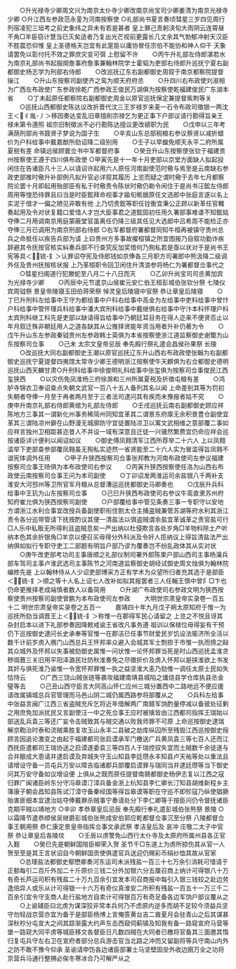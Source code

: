 <!-- { "loadSidebar": true } -->
　　○升光禄寺少卿周文兴为南京太仆寺少卿改南京尚宝司少卿姜清为南京光禄寺少卿
○升江西左参政范永銮为河南按察使
○礼部尚书夏言奏顷彗星三岁四见周行列宿凌犯三垣考之前史象纬之异未有若是甚者  皇上罪己责躬浃旬大雨阴云连霄昼不角□羊臣窃计慧当已灭矣适者乃复出光芒视前更露长几丈余其气勃郁冲射天汉臣不胜震恐仰惟  皇上圣德格天岂宜有此寔臣以庸协冒任宗伯不能协和神人仰干  天象请罢免以彰付托不效之罪庶灾变可弭  上慰留不许
　　○丙午升礼部左侍郎湛若水为南京礼部尚书起服阕詹事府詹事兼翰林院学士霍韬为吏部右侍郎升巡抚宁夏右副都御史杨志学为刑部右侍郎
　　○改巡抚辽东右副都御史周叙于南京都察院提督操江
　　○升山东按察司副使齐之鸾为顺天府府丞
　　○升四川右布政使刘淑相为广西左布政使广东参政徐乾广西参政王俊民万湖俱为按察使乾福建俊民广东湖本省
　　○丁未起原任都察院右副都御史周金以原官巡抚保定兼提督紫荆等关
　　○巡抚山西都御史陈达议改折晋代沈三王岁禄岁来麦一石令布政司徵银一两沈王＜彳胤-丿＞移因奏达变乱旧章擅削宗禄乞为更正事下户部议请行勘得旨亲王禄未第令遵照  祖宗旧制徵派不必行勘陈达擅议更改禠职为民
　　○戊申以三年考满荫刑部尚书聂贤子梦说为国子生
　　○辛亥山东总部税粮右参议蔡贤以减折蜡价为户科给事中戴嘉猷所劾诏降二级别用
　　○壬子以旱蝗免顺天永平二府所属夏税有差  命镇远侯顾寰佥书中军都督府事
　　○癸丑升山东按察使张钦于福建贵州按察使王遵于四川俱布政使
○甲寅先是十一年十月吏部以京堂方面缺人拟起投闲住在告诸臣凡十三人以请诏许起用六人原任河南副使范时儆与焉至是云南缺右参政吏部推时儆升补部例凡拟升官必详叙其履历  上览而疑之谓时儆于去年七月都察院论罢十月即起用殆部臣有私于时儆责令陈状时儆仍勒令闲住于是尚书汪鋐左侍郎周用等惶恐待罪且曰当是时臣鋐拜命视事才踰旬秪据原任文选郎中张庭言遂以名上实泥于借才一偏之陋见非敢有他  上乃切责鋐等职任铨衡宜秉公正顾以新革任官輙奏起用及令对状复籍口爱惜人才岂大臣事君之道鋐固初任用久署部事难诿不知鋐姑夺俸二月用调南京用庭蒙蔽堂官虽离任仍降三级其任见大选郎中吕希周不能检正亦夺俸三月已调用为南京刑部右侍郎
○右军都督府署都督同知牛桓再被镇守贵州总兵之命抵任以疾告兵部为请  上曰贵州方多事故擢桓镇之所宜图报乃自叙功勤诈疾辞避其令抚按官核实紏奏兵部不行查究反加奖借何乃狥私若是亟以状对于是尚书王宪等具＜锍-釒＞认罪诏夺宪及侍郎钱如京俸各三月职方司署郎中熊汲降二级调外任及贵州抚按核状报  上乃革桓职令回卫闲住升清浪参将杨仁为署都督佥事代之
　　○彗星扫阁道行犯滕蛇至八月二十八日而灭
　　○乙卯升尚宝司司丞黄加宾为光禄寺少卿
　　○丙辰中元节遣京山侯崔元安仁伯王桓彭城伯张钦分祭  七陵仪宾周钺祭  景皇帝陵寝玉田伯蒋荣祭  悼灵皇后陵寝中官祭  恭让章皇后陵寝
　　○丁巳升刑科左给事中王守为都给事中户科右给事中高金为左给事中吏科给事中曾忭户科给事中管怀理兵科给事中潘大宾刑科给事中戴继俱右给事中守汴本科怀理户科太宾刑科继工科先是吏部以缺请得旨给事中乃朝廷耳目务在得人迩来不便贤否止以年月叙迁殊非朝廷用人之道各缺其从公推择贤能年资当用者升补仍著为令
　　○戊午升山东左参政秦钺贵州左参政韩士英俱为本省按察使浙江道监察御史谢籣为山东按察司佥事
　　○己未  太宗文皇帝忌辰  奉先殿行祭礼遣会昌侯孙果祭  长陵
　　○改巡抚大同右副都御史王潮以原官巡抚辽东升山西右布政政使张翰为右副都御史巡抚宁夏提督四夷馆太常寺少卿王德明浙江按察使牛天麒俱为右佥都御史德明巡抚山西天麟甘肃○升刑科给事中徐俊明礼科给事中张玺俱为按察司佥事俊民江西玺狭西
　　○以灾伤免凤淮杨三府徐滁和三州所属夏税及折徵屯粮有差
　　○鸿胪寺锦衣卫奉诏查点失朝文武官一百八十五人备列其名以闻  上命差别其等为罚初失朝者夺俸一月至于再者两月至于三者法司逮问其有疾而未豫报者姑不究
　　○庚申升南京礼部右侍郎黄绾为礼部左侍郎
　　○壬戌巡抚云南右副都御史顾应祥陈地方三事其一谓新化州事务稀简州同知宜革其二谓景东府廪无余积景豊仓副使宜革其三谓陆凉州僻在山野漫无城廓防守宜徒置陆凉卫以寓文武相维之意部覆二事如应祥言独州卫相距甚迩昔人不并设一域有深意且迁徒一兴骚然繁费宜仍命应祥会巡按诸臣详计便利以闻诏如议
　　○御史傅凤翱清军江西所荐举二十六人  上以凤翱滥举下吏部查参部覆凤翱虽无狥私实迹然一省贤能至二十六人实为冒滥得旨凤翱不谙宪体调外任用
　　○甲子升狭西按察司佥事张邦教为河南布政使司左参议福建按察司佥事王旸俱为本布政使司右参议
　　○丙寅升狭西按察使任洛为山西右布政使云南按察司佥事王问为本司副使
　　○丁卯诏发两淮运司余盐银八千两补支淮安大河邳州等卫所官军月粮从总督漕运巡抚都御史马卿奏也
　　○戊辰升兵科给事中王玑为山东按察司佥事
　　○己巳升狭西布政使司右参议牛鸾直隶苏州府知府崔允俱为狭西按察司副使
　　○户部覆给事中管见条奏三事一专职守以安地方谓浙江水利佥事宜改授兵备副使职衔住劄太仓主捕盗贼兼管苏湖等府水利其浙江责令各分巡带管请下抚按酌议其便一清盐法以弭盗贼谓余盐宜革诚革之责官盐可行□人乐中私贩无所得利且盗贼息矣一严出纳以杜侵欺言各处岁角□羊物料除土产听纳本色其余折银角□羊京以便召买毋得分外科派及令奸人揽纳议上得旨清盐法严出纳俱如拟行专职守吏工二部题有明旨户部乃谬为覆奏岂不纷乱政体其从实对状
　　○庚午改吏部考功司主事唐顺之礼部仪制司署外郎陈束户部山西司主事杨瀹兵部车驾司主事卢淮武选司主事陈节之河南道监察御史胡经试御史周文烛俱为翰林院编修先是  上以翰林侍从人少诏吏部博采方正有学术为众望所归者充其选于是部臣＜锍-釒＞顺之等十人名上诏七人改补如拟其报罢者三人任翰王慎中曾阝□卞也仍命更推择老成端慎者数人以备简用
　　○升湖广布政使司右参政文明为狭西按察使贵州按察司副使曾鹏为本布政使司左参政
　　大明世宗肃皇帝实录卷一百五十二
明世宗肃皇帝实录卷之五百一
　　嘉靖四十年九月戊子朔太原知府于惟一为巡抚所劾当调晋王上＜锍-釒＞称惟一在郡得军民心请留之  上览之不悦且讶其杂封启本以进下礼部参奏因降敕戒谕王省改凡事务遵  祖训以保禄位毋得妄有干预仍下巡按御史逮问长史承奉等官惟一在郡洁已任事节财爱民岁饥设法赈济所全活以数千计前岁虏入鴈门山西总兵王怀邦率众避入会城其军士剽掠于市惟一执而搒之敺其众城外及怀邦以失事被劾御史属惟一问状惟一论怀邦罪当死是时山西巡抚孟淮贪秽阘葺三关旧用平阳泽潞民壮防秋淮奏免之尽徵折价及虏入怀邦以是挟淮欲上书发其奸与俱死淮乃谕惟一令宽怀邦罪惟一执之益坚淮大恚乃劾惟一调任太原士民如失怙恃云
　　○广西三饶山贼张琏等袭攻福建南靖县城陷之燔烧县学仓库执县丞金璧等去
　　○己丑山西守臣言大同高山怀仁应州三城分置西中二路地远不便应援请改属镇城总兵官管理而马邑山阴二城仍属西路参将部覆从之
　　○兵科左给事中张益言闽广江西三省盗贼充斥乞将近年借解两广南赣军饷酌量停减以备彼处征剿之用庶免加派扰民又言副使汪一中之死佥事王应时被擒皆由江西都司指挥王瑞始以部送乱兵袁三等还广妄令击贼致其与贼交通以败我师罪不可原  上命巡按御史逮瑞解京鞫治时泰和流贼乘胜复攻玉山永丰二县破之劫库纵囚所至残毁江西巡按御史叚顾言因追论激变之由起于福建都司张启谟承军门檄送广兵黄凤袁三等七百人还而江西抚臣遣都司王瑞协送之启谟遂委袁三等四百人于瑞控驭失宜而土贼数千余徒遂与合并酿成大患请并逮启谟及弃城失守玉山知县李廷瓒永丰知县卢天祐等处以重法且请增设守备一员屯兵万安以障吉临诸郡兵部覆启谟罪与瑞同当并逮廷瓒等当下御史问其万安守备如议增设便  上俱从之既而原任提督南赣都御史杨伊志复以江西之寇归罪广闽诸臣岭东分守冯皋谟汀漳兵备金浙上杭知县李仁卿长汀知县胡维新程乡主簿康子朝会昌知县陈试汀漳守备秦经国等得旨皋谟等职在守巡不即殄寇乃纵使猖獗贻害匪细本宜逮治姑夺俸戴罪杀贼事宁奏请处分下李仁卿等于按臣问仍令督抚诸臣克期平贼以靖地方
○辛卯  孝恭章皇后忌辰  奉先殿行奉礼遣彭城伯张熊祭  景陵
○以霜降节遣恭顺侯吴继爵彭城伯张熊成安伯郭应乾都督佥事沉至分祭  八陵都督佥事王朝用祭  恭仁康定景皇帝指挥佥事文承武祭  孝洁皇后及  哀冲  庄敬二太子中官祭  恭让章皇后各陵坟
　　○壬辰以虏警免山西行太仆寺及太原府所属州县各正官入觐
　　○癸巳先是朝鲜国陪臣柳荣入贺  圣节千□东道上为虏所掠伤其从官一人贺至至是其王言状诏自今朝鲜国贡使俱遣官兵送迎仍赐彩币绢纱恤其故从官家
　　○总理盐法都御史鄢懋卿奏河东运司未派残盐一百三十七万余引消耗可惜请于正额每引二百斤外加二十斤原价三钱二分外加银六分五厘召商上纳计可得银八十万有奇长芦运司积有残盐二十万九百余引宜发本司召商报中每引入银三钱较之赴边劳逸倍异人或乐从计可得银一十六万有奇仪真淮安二所积有残盐一百五十一万三千二百余引宜令守支商人赴行盐地方自卖计可得银百万有奇足备各边军饷户部议覆从之
　　○上谕辅臣曰北虏为谋深狡非常本兵何乃不虑原内逆多而胡不足较今须益兵坚守勿轻战京营亦宜为备于是部臣杨博上言俺答黄台吉二酋夏月会驻青山之后其谋甚深秋杪分屯宣大之间其踪渐露大约声东击西窥伺蓟镇及知我有备一路窥宣府马营等堡一路窥大同平虏等城臣移文各督臣日凡数四贼在大同者已檄将官备其三面邀其惰归复屯兵守左右卫在宣府者部分总兵游击官当北路之冲而又留副将等兵守南山内外之防不敢不豫今仰承  圣谕请申饬各边诸臣部署士马坚壁固垒外收边圉万全之功将京营兵马通行整搠必俟冬寒冰合乃可解严从之
